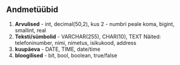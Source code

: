 ## Andmetüübid
1. **Arvulised** - int, decimal(50,2), kus 2 - numbri peale koma, bigint, smallint, real
2. **Teksti/sümbolid** - VARCHAR(255), CHAR(10), TEXT
Näited: telefoninumber, nimi, nimetus, isikukood, address
3. **kuupäeva** - DATE, TIME, date/time
4. **bloogilised** - bit, bool, boolean, true/false 
